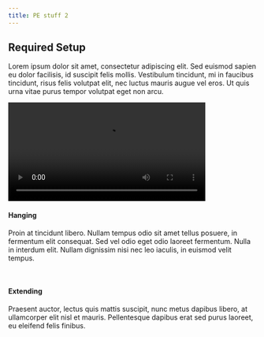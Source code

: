 ```yaml
---
title: PE stuff 2
---
```


## Required Setup

Lorem ipsum dolor sit amet, consectetur adipiscing elit. Sed euismod sapien eu dolor facilisis, id suscipit felis mollis. Vestibulum tincidunt, mi in faucibus tincidunt, risus felis volutpat elit, nec luctus mauris augue vel eros. Ut quis urna vitae purus tempor volutpat eget non arcu.

<video width="400" controls>
  <source src="https://www.youtube.com/watch?v=LcKX2lHlz9M" type="video/mp4">
  <source src="https://www.youtube.com/watch?v=LcKX2lHlz9M" type="video/ogg">
  Your browser does not support HTML video.
</video>

<br>

#### Hanging

Proin at tincidunt libero. Nullam tempus odio sit amet tellus posuere, in fermentum elit consequat. Sed vel odio eget odio laoreet fermentum. Nulla in interdum elit. Nullam dignissim nisi nec leo iaculis, in euismod velit tempus.

<br> 

#### Extending

Praesent auctor, lectus quis mattis suscipit, nunc metus dapibus libero, at ullamcorper elit nisl et mauris. Pellentesque dapibus erat sed purus laoreet, eu eleifend felis finibus.
